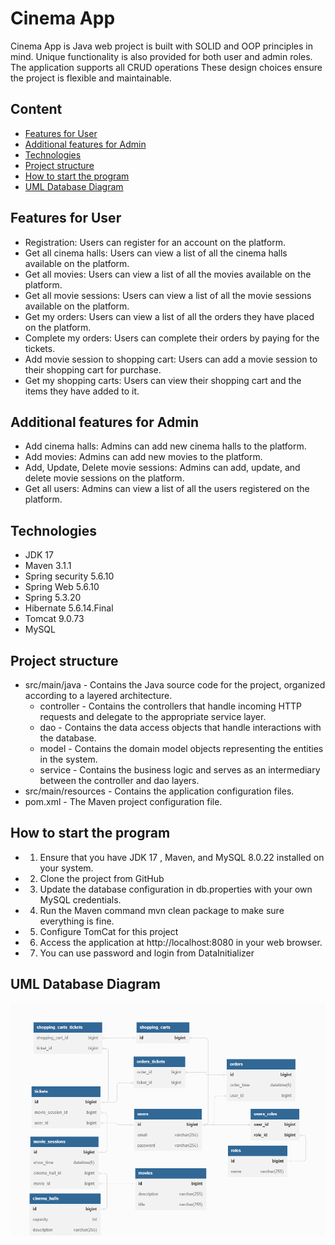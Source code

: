 # Cinema App
Cinema App is Java web project is built with SOLID and OOP principles in mind. 
Unique functionality is also provided for both user and admin roles.
The application supports all CRUD operations These design choices ensure the project is flexible and maintainable.
## Content
- [Features for User](#user-features)
- [Additional features for Admin](#admin-features)
- [Technologies](#technologies)
- [Project structure](#project-structure)
- [How to start the program](#how-to-start-the-program)
- [UML Database Diagram](#uml-database-diagram)

## Features for User
- Registration: Users can register for an account on the platform.
- Get all cinema halls: Users can view a list of all the cinema halls available on the platform.
- Get all movies: Users can view a list of all the movies available on the platform.
- Get all movie sessions: Users can view a list of all the movie sessions available on the platform.
- Get my orders: Users can view a list of all the orders they have placed on the platform.
- Complete my orders: Users can complete their orders by paying for the tickets.
- Add movie session to shopping cart: Users can add a movie session to their shopping cart for purchase.
- Get my shopping carts: Users can view their shopping cart and the items they have added to it.

## Additional features for Admin
- Add cinema halls: Admins can add new cinema halls to the platform.
- Add movies: Admins can add new movies to the platform.
- Add, Update, Delete movie sessions: Admins can add, update, and delete movie sessions on the platform.
- Get all users: Admins can view a list of all the users registered on the platform.

## Technologies
- JDK 17 
- Maven 3.1.1
- Spring security 5.6.10
- Spring Web 5.6.10
- Spring 5.3.20
- Hibernate 5.6.14.Final
- Tomcat 9.0.73
- MySQL

## Project structure
- src/main/java - Contains the Java source code for the project, organized according to a layered architecture.
  - controller - Contains the controllers that handle incoming HTTP requests and delegate to the appropriate service layer.
  - dao - Contains the data access objects that handle interactions with the database.
  - model - Contains the domain model objects representing the entities in the system.
  - service - Contains the business logic and serves as an intermediary between the controller and dao layers.
- src/main/resources - Contains the application configuration files.
- pom.xml - The Maven project configuration file.

## How to start the program
- 1) Ensure that you have JDK 17 , Maven, and MySQL 8.0.22 installed on your system.
- 2) Clone the project from GitHub
- 3) Update the database configuration in db.properties with your own MySQL credentials.
- 4) Run the Maven command mvn clean package to make sure everything is fine.
- 5) Configure TomCat for this project
- 6) Access the application at http://localhost:8080 in your web browser.
- 7) You can use password and login from DataInitializer

## UML Database Diagram

![pic](images/Diagram.png)

